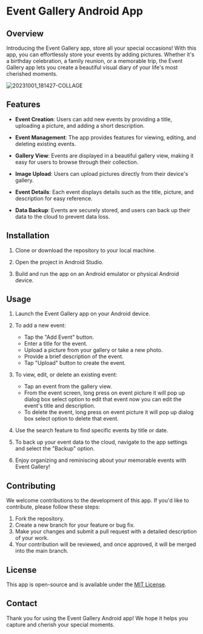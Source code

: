 # Event Gallery Android App

## Overview
Introducing the Event Gallery app, store all your special occasions! With this app, you can effortlessly store your events by adding pictures. Whether it's a birthday celebration, a family reunion, or a memorable trip, the Event Gallery app lets you create a beautiful visual diary of your life's most cherished moments. 

![20231001_181427-COLLAGE](https://github.com/SinghIsWriting/event_shots/assets/122283853/3d266b25-c25f-43b3-bca7-bb0089055cd0)


## Features

- **Event Creation**: Users can add new events by providing a title, uploading a picture, and adding a short description.

- **Event Management**: The app provides features for viewing, editing, and deleting existing events.

- **Gallery View**: Events are displayed in a beautiful gallery view, making it easy for users to browse through their collection.

- **Image Upload**: Users can upload pictures directly from their device's gallery.

- **Event Details**: Each event displays details such as the title, picture, and description for easy reference.

- **Data Backup**: Events are securely stored, and users can back up their data to the cloud to prevent data loss.

## Installation

1. Clone or download the repository to your local machine.

2. Open the project in Android Studio.

3. Build and run the app on an Android emulator or physical Android device.

## Usage

1. Launch the Event Gallery app on your Android device.

2. To add a new event:
   - Tap the "Add Event" button.
   - Enter a title for the event.
   - Upload a picture from your gallery or take a new photo.
   - Provide a brief description of the event.
   - Tap "Upload" button to create the event.

3. To view, edit, or delete an existing event:
   - Tap an event from the gallery view.
   - From the event screen, long press on event picture it will pop up dialog box select option to edit  that event now you can edit the event's title and description.
   - To delete the event, long press on event picture it will pop up dialog box select option to delete that event.

4. Use the search feature to find specific events by title or date.
5. To back up your event data to the cloud, navigate to the app settings and select the "Backup" option.
6. Enjoy organizing and reminiscing about your memorable events with Event Gallery!

## Contributing

We welcome contributions to the development of this app. If you'd like to contribute, please follow these steps:

1. Fork the repository.
2. Create a new branch for your feature or bug fix.
3. Make your changes and submit a pull request with a detailed description of your work.
4. Your contribution will be reviewed, and once approved, it will be merged into the main branch.

## License

This app is open-source and is available under the [MIT License](LICENSE).

## Contact

Thank you for using the Event Gallery Android app! We hope it helps you capture and cherish your special moments.
